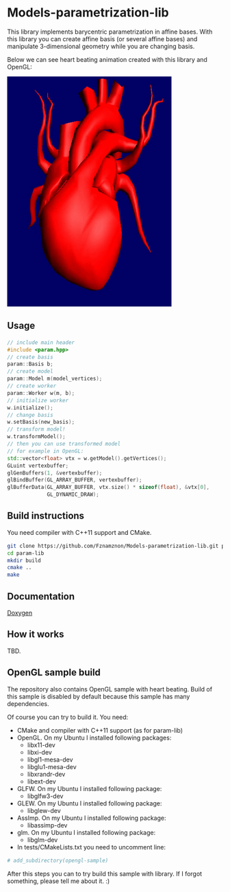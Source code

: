 # Models-parametrization-lib
This library implements barycentric parametrization in affine bases. With this library you can create affine basis
(or several affine bases) and manipulate 3-dimensional geometry while you are changing basis.

Below we can see heart beating animation created with this library and OpenGL:

![Animated](images/heart.gif)

## Usage

```c++
// include main header
#include <param.hpp>
// create basis
param::Basis b;
// create model
param::Model m(model_vertices);
// create worker
param::Worker w(m, b);
// initialize worker
w.initialize();
// change basis
w.setBasis(new_basis);
// transform model!
w.transformModel();
// then you can use transformed model
// for example in OpenGL:
std::vector<float> vtx = w.getModel().getVertices();
GLuint vertexbuffer;
glGenBuffers(1, &vertexbuffer);
glBindBuffer(GL_ARRAY_BUFFER, vertexbuffer);
glBufferData(GL_ARRAY_BUFFER, vtx.size() * sizeof(float), &vtx[0],
             GL_DYNAMIC_DRAW);
```
## Build instructions

You need compiler with C++11 support and CMake.

```sh
git clone https://github.com/Fznamznon/Models-parametrization-lib.git param-lib
cd param-lib
mkdir build
cmake ..
make
```
## Documentation
[Doxygen](https://fznamznon.github.io/param-docs/)

## How it works
TBD.

## OpenGL sample build
The repository also contains OpenGL sample with heart beating.
Build of this sample is disabled by default because this sample has many dependencies.

Of course you can try to build it.
You need:
* CMake and compiler with C++11 support (as for param-lib)
* OpenGL. On my Ubuntu I installed following packages:
  * libx11-dev
  * libxi-dev
  * libgl1-mesa-dev
  * libglu1-mesa-dev
  * libxrandr-dev
  * libext-dev
* GLFW. On my Ubuntu I installed following package:
  * libglfw3-dev
* GLEW. On my Ubuntu I installed following package:
  * libglew-dev
* AssImp. On my Ubuntu I installed following package:
  * libassimp-dev
* glm. On my Ubuntu I installed following package:
  * libglm-dev
* In tests/CMakeLists.txt you need to uncomment line:
```cmake
# add_subdirectory(opengl-sample)
```
After this steps you can to try build this sample with library.
If I forgot something, please tell me about it. :)
